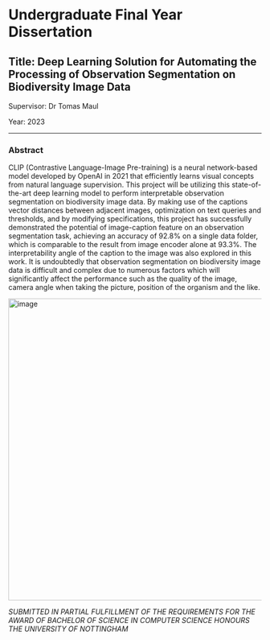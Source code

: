 # Undergraduate Final Year Dissertation 
## Title: Deep Learning Solution for Automating the Processing of Observation Segmentation on Biodiversity Image Data
Supervisor: Dr Tomas Maul

Year: 2023

***
### Abstract

CLIP (Contrastive Language-Image Pre-training) is a neural network-based model developed by OpenAI in 2021 that efficiently learns visual concepts from natural language supervision. This project will be utilizing this state-of-the-art deep learning model to perform interpretable observation segmentation on biodiversity image data. By making use of the captions vector distances between adjacent images, optimization on text queries and thresholds, and by modifying specifications, this project has successfully demonstrated the potential of image-caption feature on an observation segmentation task, achieving an accuracy of 92.8% on a single data folder, which is comparable to the result from image encoder alone at 93.3%. The interpretability angle of the caption to the image was also explored in this work. It is undoubtedly that observation segmentation on biodiversity image data is difficult and complex due to numerous factors which will significantly affect the performance such as the quality of the image, camera angle when taking the picture, position of the organism and the like.

<img src="https://github.com/justin-sem/ug_fyd_observation_segmentation/assets/93218385/af14444c-2a71-4f18-b906-030d8ecb02a2" alt="image" width="600"/>



*SUBMITTED IN PARTIAL FULFILLMENT OF THE REQUIREMENTS FOR THE AWARD OF BACHELOR OF SCIENCE IN COMPUTER SCIENCE HONOURS THE UNIVERSITY OF NOTTINGHAM*
